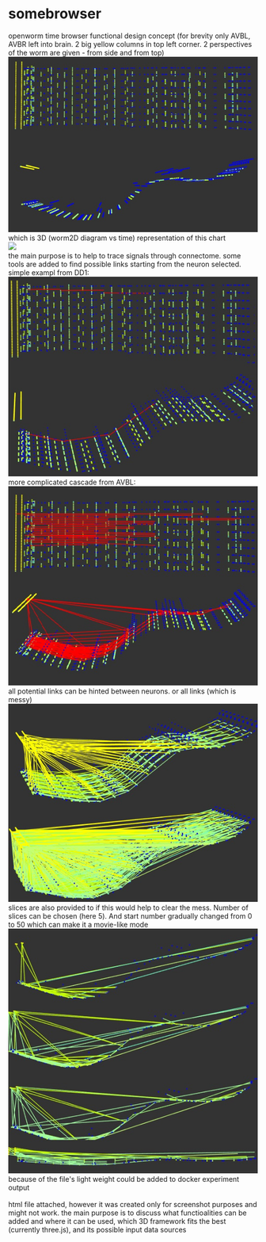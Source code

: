 # somebrowser
openworm time browser functional design concept (for brevity only AVBL, AVBR left into brain. 2 big yellow columns in top left corner. 2 perspectives of the worm are given - from side and from top)
<br><img src= "https://github.com/Brain302/somebrowser/blob/master/worm_void.jpg?raw=true">
<br>which is 3D (worm2D diagram vs time) representation of this chart
<br><img src="https://github.com/openworm/OpenWorm/blob/master/img/neuron-activity.png?raw=true" width=200>
<br>the main purpose is to help to trace signals through connectome. some tools are added to find possible links starting from the neuron selected.
<br>simple exampl from DD1:
<br><img src ="https://github.com/Brain302/somebrowser/blob/master/worm_DD1_cascade.jpg?raw=true">
<br>more complicated cascade from AVBL:
<br><img src ="https://github.com/Brain302/somebrowser/blob/master/worm_ABVL_cascade.jpg?raw=true">
<br>all potential links can be hinted between neurons. or all links (which is messy)
<br><img src = "https://github.com/Brain302/somebrowser/blob/master/worm_connectome.jpg?raw=true">
<br>slices are also provided to if this would help to clear the mess. Number of slices can be chosen (here 5). And start number gradually changed from 0 to 50 which can make it a movie-like mode
<br><img src = "https://github.com/Brain302/somebrowser/blob/master/worm_slices.jpg?raw=true">
<br>because of the file's light weight could be added to docker experiment output
<br>
<br>html file attached, however it was created only for screenshot purposes and might not work. the main purpose is to discuss what functioalities can be added and where it can be used, which 3D framework fits the best (currently three.js), and its possible input data sources

